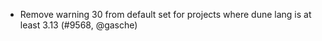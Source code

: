- Remove warning 30 from default set for projects where dune lang is at least
  3.13 (#9568, @gasche)
